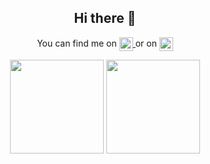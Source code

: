 <h2 align=center>Hi there 👋</h1>

<p align="center">
    You can find me on
    <a href="https://www.linkedin.com/in/pmerku">
        <img align="center" width="22px" src="https://cdn.jsdelivr.net/npm/simple-icons@v3/icons/linkedin.svg" />
    </a>
    or on 
    <a href="https://twitter.com/primozmerku">
        <img align="center" width="22px" src="https://cdn.jsdelivr.net/npm/simple-icons@v3/icons/twitter.svg" />
    </a>
</p>

<p align="center">
  <img height="150" src="https://github-readme-stats.vercel.app/api/top-langs/?username=pmerku&theme=dark&hide_border=true&layout=compact&count_private=true" />
  <img height="150" src="https://github-readme-stats.vercel.app/api?username=pmerku&theme=dark&show_icons=true&count_private=true&hide_border=true&hide=issues" />
</p>
